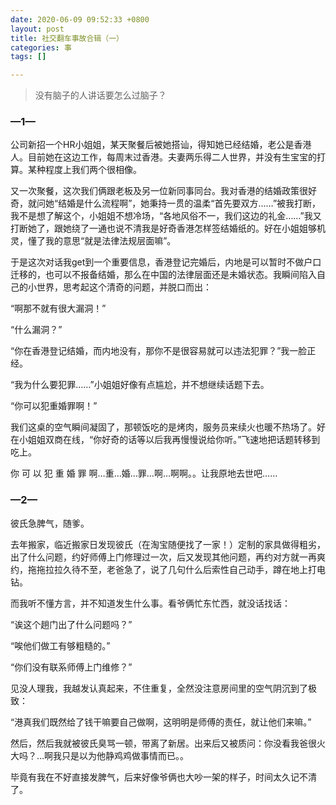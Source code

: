 ```yaml
---
date: 2020-06-09 09:52:33 +0800
layout: post
title: 社交翻车事故合辑（一）
categories: 事
tags: []

---
```

> 没有脑子的人讲话要怎么过脑子？

### —1—

公司新招一个HR小姐姐，某天聚餐后被她搭讪，得知她已经结婚，老公是香港人。目前她在这边工作，每周末过香港。夫妻两乐得二人世界，并没有生宝宝的打算。某种程度上我们两个很相像。

又一次聚餐，这次我们俩跟老板及另一位新同事同台。我对香港的结婚政策很好奇，就问她“结婚是什么流程啊”，她秉持一贯的温柔“首先要双方……”被我打断，我不是想了解这个，小姐姐不想冷场，“各地风俗不一，我们这边的礼金……”我又打断她了，跟她绕了一通也说不清我是好奇香港怎样签结婚纸的。好在小姐姐够机灵，懂了我的意思“就是法律法规层面嘛”。

于是这次对话我get到一个重要信息，香港登记完婚后，内地是可以暂时不做户口迁移的，也可以不报备结婚，那么在中国的法律层面还是未婚状态。我瞬间陷入自己的小世界，思考起这个清奇的问题，并脱口而出：

“啊那不就有很大漏洞！”

“什么漏洞？”

“你在香港登记结婚，而内地没有，那你不是很容易就可以违法犯罪？”我一脸正经。

“我为什么要犯罪……”小姐姐好像有点尴尬，并不想继续话题下去。

“你可以犯重婚罪啊！”

我们这桌的空气瞬间凝固了，那顿饭吃的是烤肉，服务员来续火也暖不热场了。好在小姐姐双商在线，“你好奇的话等以后我再慢慢说给你听。”飞速地把话题转移到吃上。

你 可 以 犯 重 婚 罪 啊…重…婚…罪…啊…啊啊。。让我原地去世吧……

### —2—

彼氏急脾气，随爹。

去年搬家，临近搬家日发现彼氏（在淘宝随便找了一家！）定制的家具做得粗劣，出了什么问题，约好师傅上门修理过一次，后又发现其他问题，再约对方就一再爽约，拖拖拉拉久待不至，老爸急了，说了几句什么后索性自己动手，蹲在地上打电钻。

而我听不懂方言，并不知道发生什么事。看爷俩忙东忙西，就没话找话：

“诶这个趟门出了什么问题吗？”

“唉他们做工有够粗糙的。”

“你们没有联系师傅上门维修？”

见没人理我，我越发认真起来，不住重复，全然没注意房间里的空气阴沉到了极致：

“港真我们既然给了钱干嘛要自己做啊，这明明是师傅的责任，就让他们来嘛。”

然后，然后我就被彼氏臭骂一顿，带离了新居。出来后又被质问：你没看我爸很火大吗？…啊我只是以为他静鸡鸡做事情而已。。

毕竟有我在不好直接发脾气，后来好像爷俩也大吵一架的样子，时间太久记不清了。